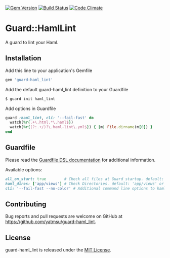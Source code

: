[![Gem Version](https://badge.fury.io/rb/guard-haml_lint.svg)](https://badge.fury.io/rb/guard-haml_lint)
[![Build Status](https://travis-ci.org/yatmsu/guard-haml-lint.svg)](https://travis-ci.org/yatmsu/guard-haml-lint)
[![Code Climate](https://codeclimate.com/github/yatmsu/guard-haml-lint/badges/gpa.svg)](https://codeclimate.com/github/yatmsu/guard-haml-lint)

# Guard::HamlLint

A guard to lint your Haml.

## Installation

Add this line to your application's Gemfile

```ruby
gem 'guard-haml_lint'
```

Add the default guard-haml_lint definition to your Guardfile

```bash
$ guard init haml_lint
```

Add options in Guardfile

```ruby
guard :haml_lint, cli: '--fail-fast' do
  watch(%r{.+\.html.*\.haml$})
  watch(%r{(?:.+/)?\.haml-lint\.yml$}) { |m| File.dirname(m[0]) }
end
```

## Guardfile

Please read the [Guardfile DSL documentation](https://github.com/guard/guard#readme) for additional information.

Available options:

```ruby
all_on_start: true        # Check all files at Guard startup. default: true
haml_dires: ['app/views'] # Check Directories. default: 'app/views' or '.'
cli: '--fail-fast --no-color' # Additional command line options to haml-lint. default: nil
```

## Contributing

Bug reports and pull requests are welcome on GitHub at https://github.com/yatmsu/guard-haml_lint.

## License

guard-haml_lint is released under the [MIT License](https://opensource.org/licenses/MIT).

